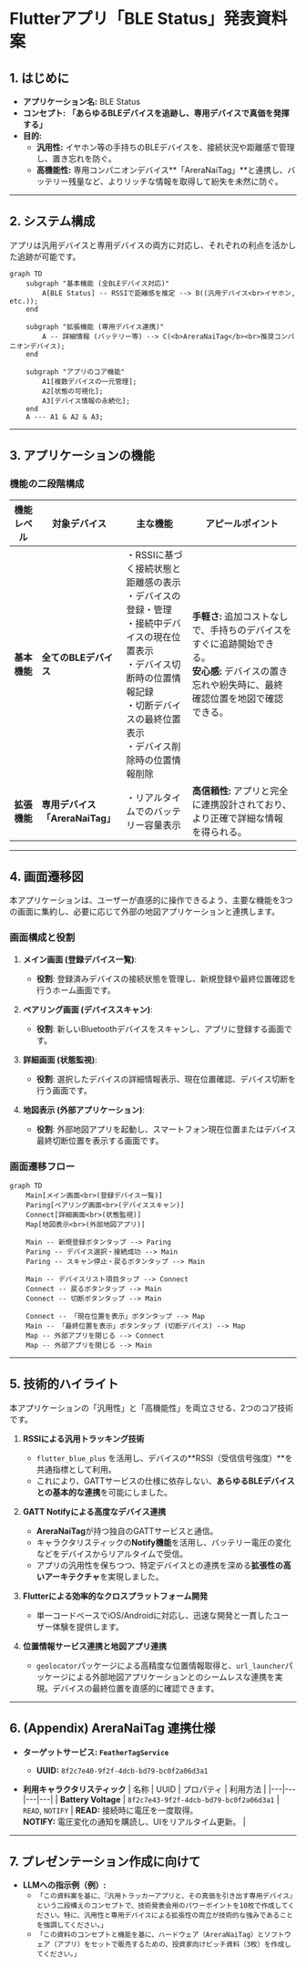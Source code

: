 # Flutterアプリ「BLE Status」発表資料案

## 1. はじめに

- **アプリケーション名:** BLE Status
- **コンセプト:** **「あらゆるBLEデバイスを追跡し、専用デバイスで真価を発揮する」**
- **目的:**
    - **汎用性:** イヤホン等の手持ちのBLEデバイスを、接続状況や距離感で管理し、置き忘れを防ぐ。
    - **高機能性:** 専用コンパニオンデバイス**「AreraNaiTag」**と連携し、バッテリー残量など、よりリッチな情報を取得して紛失を未然に防ぐ。

---

## 2. システム構成

アプリは汎用デバイスと専用デバイスの両方に対応し、それぞれの利点を活かした追跡が可能です。

```mermaid
graph TD
    subgraph "基本機能 (全BLEデバイス対応)"
        A[BLE Status] -- RSSIで距離感を推定 --> B((汎用デバイス<br>イヤホン, etc.));
    end

    subgraph "拡張機能 (専用デバイス連携)"
        A -- 詳細情報 (バッテリー等) --> C(<b>AreraNaiTag</b><br>推奨コンパニオンデバイス);
    end

    subgraph "アプリのコア機能"
        A1[複数デバイスの一元管理];
        A2[状態の可視化];
        A3[デバイス情報の永続化];
    end
    A --- A1 & A2 & A3;
```

---

## 3. アプリケーションの機能

### 機能の二段階構成

| 機能レベル | 対象デバイス | 主な機能 | アピールポイント |
|---|---|---|---|
| **基本機能** | **全てのBLEデバイス** | ・RSSIに基づく接続状態と距離感の表示<br>・デバイスの登録・管理<br>・接続中デバイスの現在位置表示<br>・デバイス切断時の位置情報記録<br>・切断デバイスの最終位置表示<br>・デバイス削除時の位置情報削除 | **手軽さ:** 追加コストなしで、手持ちのデバイスをすぐに追跡開始できる。<br>**安心感:** デバイスの置き忘れや紛失時に、最終確認位置を地図で確認できる。 |
| **拡張機能** | **専用デバイス<br>「AreraNaiTag」** | ・リアルタイムでのバッテリー容量表示 | **高信頼性:** アプリと完全に連携設計されており、より正確で詳細な情報を得られる。 |

---

## 4. 画面遷移図

本アプリケーションは、ユーザーが直感的に操作できるよう、主要な機能を3つの画面に集約し、必要に応じて外部の地図アプリケーションと連携します。

### 画面構成と役割

1.  **メイン画面 (登録デバイス一覧)**:
    *   **役割**: 登録済みデバイスの接続状態を管理し、新規登録や最終位置確認を行うホーム画面です。

2.  **ペアリング画面 (デバイススキャン)**:
    *   **役割**: 新しいBluetoothデバイスをスキャンし、アプリに登録する画面です。

3.  **詳細画面 (状態監視)**:
    *   **役割**: 選択したデバイスの詳細情報表示、現在位置確認、デバイス切断を行う画面です。

4.  **地図表示 (外部アプリケーション)**:
    *   **役割**: 外部地図アプリを起動し、スマートフォン現在位置またはデバイス最終切断位置を表示する画面です。

### 画面遷移フロー

```mermaid
graph TD
    Main[メイン画面<br>(登録デバイス一覧)]
    Paring[ペアリング画面<br>(デバイススキャン)]
    Connect[詳細画面<br>(状態監視)]
    Map[地図表示<br>(外部地図アプリ)]

    Main -- 新規登録ボタンタップ --> Paring
    Paring -- デバイス選択・接続成功 --> Main
    Paring -- スキャン停止・戻るボタンタップ --> Main

    Main -- デバイスリスト項目タップ --> Connect
    Connect -- 戻るボタンタップ --> Main
    Connect -- 切断ボタンタップ --> Main

    Connect -- 「現在位置を表示」ボタンタップ --> Map
    Main -- 「最終位置を表示」ボタンタップ (切断デバイス) --> Map
    Map -- 外部アプリを閉じる --> Connect
    Map -- 外部アプリを閉じる --> Main
```

---

## 5. 技術的ハイライト

本アプリケーションの「汎用性」と「高機能性」を両立させる、2つのコア技術です。

1.  **RSSIによる汎用トラッキング技術**
    - `flutter_blue_plus` を活用し、デバイスの**RSSI（受信信号強度）**を共通指標として利用。
    - これにより、GATTサービスの仕様に依存しない、**あらゆるBLEデバイスとの基本的な連携**を可能にしました。

2.  **GATT Notifyによる高度なデバイス連携**
    - **AreraNaiTag**が持つ独自のGATTサービスと通信。
    - キャラクタリスティックの**Notify機能**を活用し、バッテリー電圧の変化などをデバイスからリアルタイムで受信。
    - アプリの汎用性を保ちつつ、特定デバイスとの連携を深める**拡張性の高いアーキテクチャ**を実現しました。

3.  **Flutterによる効率的なクロスプラットフォーム開発**
    - 単一コードベースでiOS/Androidに対応し、迅速な開発と一貫したユーザー体験を提供します。

4.  **位置情報サービス連携と地図アプリ連携**
    - `geolocator`パッケージによる高精度な位置情報取得と、`url_launcher`パッケージによる外部地図アプリケーションとのシームレスな連携を実現。デバイスの最終位置を直感的に確認できます。

---

## 6. (Appendix) AreraNaiTag 連携仕様

- **ターゲットサービス: `FeatherTagService`**
  - **UUID:** `8f2c7e40-9f2f-4dcb-bd79-bc0f2a06d3a1`

- **利用キャラクタリスティック**
| 名称 | UUID | プロパティ | 利用方法 |
|---|---|---|---|
| **Battery Voltage** | `8f2c7e43-9f2f-4dcb-bd79-bc0f2a06d3a1` | `READ`, `NOTIFY` | **READ:** 接続時に電圧を一度取得。<br>**NOTIFY:** 電圧変化の通知を購読し、UIをリアルタイム更新。 |

---

## 7. プレゼンテーション作成に向けて

- **LLMへの指示例（例）:**
  - `「この資料案を基に、『汎用トラッカーアプリと、その真価を引き出す専用デバイス』という二段構えのコンセプトで、技術発表会用のパワーポイントを10枚で作成してください。特に、汎用性と専用デバイスによる拡張性の両立が技術的な強みであることを強調してください。」`
  - `「この資料のコンセプトと機能を基に、ハードウェア（AreraNaiTag）とソフトウェア（アプリ）をセットで販売するための、投資家向けピッチ資料（3枚）を作成してください。」`